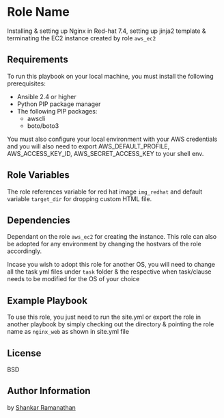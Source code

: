 Role Name
=========

Installing & setting up Nginx in Red-hat 7.4, setting up jinja2 template & terminating the EC2 instance created by role `aws_ec2`

Requirements
------------

To run this playbook on your local machine, you must install the following prerequisites:

- Ansible 2.4 or higher
- Python PIP package manager
- The following PIP packages:
  - awscli
  - boto/boto3

You must also configure your local environment with your AWS credentials and you will also need to export AWS_DEFAULT_PROFILE, AWS_ACCESS_KEY_ID, AWS_SECRET_ACCESS_KEY to your shell env.

Role Variables
--------------

The role references variable for red hat image `img_redhat` and default variable `target_dir` for dropping custom HTML file.

Dependencies
------------

Dependant on the role `aws_ec2` for creating the instance. This role can also be adopted for any environment by changing the hostvars of the role accordingly.

Incase you wish to adopt this role for another OS, you will need to change all the task yml files under `task` folder & the respective when task/clause needs to be modified for the OS of your choice

Example Playbook
----------------

To use this role, you just need to run the site.yml or export the role in another playbook by simply checking out the directory & pointing the role name as `nginx_web` as shown in site.yml file

License
-------

BSD

Author Information
------------------

by [Shankar Ramanathan](https://linkedin.com/in/shankar-ramanathan-a5715b9/)
